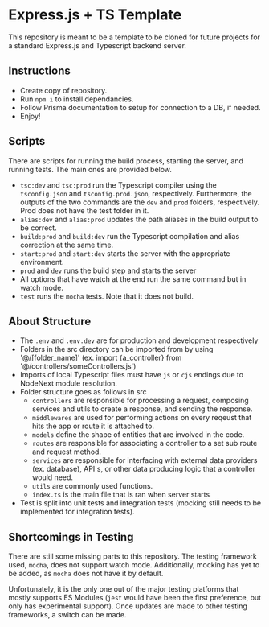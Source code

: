 # Express.js + TS Template
This repository is meant to be a template to be cloned for future projects for a standard Express.js and Typescript backend server.

## Instructions
- Create copy of repository.
- Run `npm i` to install dependancies.
- Follow Prisma documentation to setup for connection to a DB, if needed.
- Enjoy!

## Scripts
There are scripts for running the build process, starting the server, and running tests. The main ones are provided below.
- `tsc:dev` and `tsc:prod` run the Typescript compiler using the `tsconfig.json` and `tsconfig.prod.json`, respectively. Furthermore, the outputs of the two commands are the `dev` and `prod` folders, respectively. Prod does not have the test folder in it.
- `alias:dev` and `alias:prod` updates the path aliases in the build output to be correct.
- `build:prod` and `build:dev` run the Typescript compilation and alias correction at the same time.
- `start:prod` and `start:dev` starts the server with the appropriate environment.
- `prod` and `dev` runs the build step and starts the server
- All options that have watch at the end run the same command but in watch mode.
- `test` runs the `mocha` tests. Note that it does not build.

## About Structure
- The `.env` and `.env.dev` are for production and development respectively
- Folders in the src directory can be imported from by using '@/[folder_name]' (ex. import {a_controller} from '@/controllers/someControllers.js')
- Imports of local Typescript files must have `js` or `cjs` endings due to NodeNext module resolution.
- Folder structure goes as follows in src
    - `controllers` are responsible for processing a request, composing services and utils to create a response, and sending the response.
    - `middlewares` are used for performing actions on every reqeust that hits the app or route it is attached to.
    - `models` define the shape of entities that are involved in the code.
    - `routes` are responsible for associating a controller to a set sub route and request method.
    - `services` are responsible for interfacing with external data providers (ex. database), API's, or other data producing logic that a controller would need.
    - `utils` are commonly used functions.
    - `index.ts` is the main file that is ran when server starts
- Test is split into unit tests and integration tests (mocking still needs to be implemented for integration tests).


## Shortcomings in Testing

There are still some missing parts to this repository. The testing framework used, `mocha`, does not support watch mode. Additionally, mocking has yet to be added, as `mocha` does not have it by default.

Unfortunately, it is the only one out of the major testing platforms that mostly supports ES Modules (`jest` would have been the first preference, but only has experimental support). Once updates are made to other testing frameworks, a switch can be made.